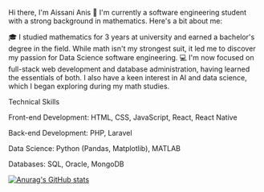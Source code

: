 Hi there, I'm Aissani Anis 👋
I'm currently a software engineering student with a strong background in mathematics. Here's a bit about me:

🎓 I studied mathematics for 3 years at university and earned a bachelor's degree in the field. While math isn't my strongest suit, it led me to discover my passion for Data Science software engineering.
💻 I'm now focused on full-stack web development and database administration, having learned the essentials of both. I also have a keen interest in AI and data science, which I began exploring during my math studies.

Technical Skills

Front-end Development: HTML, CSS, JavaScript, React, React Native

Back-end Development: PHP, Laravel

Data Science: Python (Pandas, Matplotlib), MATLAB

Databases: SQL, Oracle, MongoDB

[![Anurag's GitHub stats](https://github-readme-stats.vercel.app/api?username=ITCCANIS)](https://github.com/anuraghazra/github-readme-stats)
